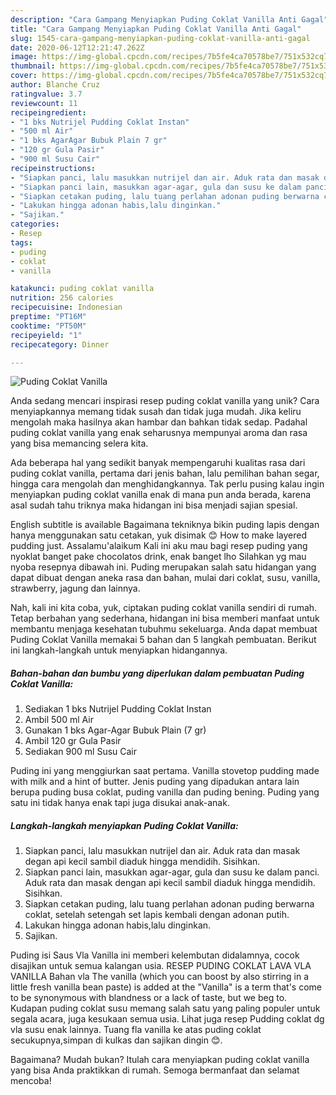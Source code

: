 ```yaml
---
description: "Cara Gampang Menyiapkan Puding Coklat Vanilla Anti Gagal"
title: "Cara Gampang Menyiapkan Puding Coklat Vanilla Anti Gagal"
slug: 1545-cara-gampang-menyiapkan-puding-coklat-vanilla-anti-gagal
date: 2020-06-12T12:21:47.262Z
image: https://img-global.cpcdn.com/recipes/7b5fe4ca70578be7/751x532cq70/puding-coklat-vanilla-foto-resep-utama.jpg
thumbnail: https://img-global.cpcdn.com/recipes/7b5fe4ca70578be7/751x532cq70/puding-coklat-vanilla-foto-resep-utama.jpg
cover: https://img-global.cpcdn.com/recipes/7b5fe4ca70578be7/751x532cq70/puding-coklat-vanilla-foto-resep-utama.jpg
author: Blanche Cruz
ratingvalue: 3.7
reviewcount: 11
recipeingredient:
- "1 bks Nutrijel Pudding Coklat Instan"
- "500 ml Air"
- "1 bks AgarAgar Bubuk Plain 7 gr"
- "120 gr Gula Pasir"
- "900 ml Susu Cair"
recipeinstructions:
- "Siapkan panci, lalu masukkan nutrijel dan air. Aduk rata dan masak degan api kecil sambil diaduk hingga mendidih. Sisihkan."
- "Siapkan panci lain, masukkan agar-agar, gula dan susu ke dalam panci. Aduk rata dan masak dengan api kecil sambil diaduk hingga mendidih. Sisihkan."
- "Siapkan cetakan puding, lalu tuang perlahan adonan puding berwarna coklat, setelah setengah set lapis kembali dengan adonan putih."
- "Lakukan hingga adonan habis,lalu dinginkan."
- "Sajikan."
categories:
- Resep
tags:
- puding
- coklat
- vanilla

katakunci: puding coklat vanilla 
nutrition: 256 calories
recipecuisine: Indonesian
preptime: "PT16M"
cooktime: "PT50M"
recipeyield: "1"
recipecategory: Dinner

---
```



![Puding Coklat Vanilla](https://img-global.cpcdn.com/recipes/7b5fe4ca70578be7/751x532cq70/puding-coklat-vanilla-foto-resep-utama.jpg)

Anda sedang mencari inspirasi resep puding coklat vanilla yang unik? Cara menyiapkannya memang tidak susah dan tidak juga mudah. Jika keliru mengolah maka hasilnya akan hambar dan bahkan tidak sedap. Padahal puding coklat vanilla yang enak seharusnya mempunyai aroma dan rasa yang bisa memancing selera kita.

Ada beberapa hal yang sedikit banyak mempengaruhi kualitas rasa dari puding coklat vanilla, pertama dari jenis bahan, lalu pemilihan bahan segar, hingga cara mengolah dan menghidangkannya. Tak perlu pusing kalau ingin menyiapkan puding coklat vanilla enak di mana pun anda berada, karena asal sudah tahu triknya maka hidangan ini bisa menjadi sajian spesial.

English subtitle is available Bagaimana tekniknya bikin puding lapis dengan hanya menggunakan satu cetakan, yuk disimak 😊 How to make layered pudding just. Assalamu&#39;alaikum Kali ini aku mau bagi resep puding yang nyoklat banget pake chocolatos drink, enak banget lho Silahkan yg mau nyoba resepnya dibawah ini. Puding merupakan salah satu hidangan yang dapat dibuat dengan aneka rasa dan bahan, mulai dari coklat, susu, vanilla, strawberry, jagung dan lainnya.


Nah, kali ini kita coba, yuk, ciptakan puding coklat vanilla sendiri di rumah. Tetap berbahan yang sederhana, hidangan ini bisa memberi manfaat untuk membantu menjaga kesehatan tubuhmu sekeluarga. Anda dapat membuat Puding Coklat Vanilla memakai 5 bahan dan 5 langkah pembuatan. Berikut ini langkah-langkah untuk menyiapkan hidangannya.

<!--inarticleads1-->

##### Bahan-bahan dan bumbu yang diperlukan dalam pembuatan Puding Coklat Vanilla:

1. Sediakan 1 bks Nutrijel Pudding Coklat Instan
1. Ambil 500 ml Air
1. Gunakan 1 bks Agar-Agar Bubuk Plain (7 gr)
1. Ambil 120 gr Gula Pasir
1. Sediakan 900 ml Susu Cair


Puding ini yang menggiurkan saat pertama. Vanilla stovetop pudding made with milk and a hint of butter. Jenis puding yang dipadukan antara lain berupa puding busa coklat, puding vanilla dan puding bening. Puding yang satu ini tidak hanya enak tapi juga disukai anak-anak. 

<!--inarticleads2-->

##### Langkah-langkah menyiapkan Puding Coklat Vanilla:

1. Siapkan panci, lalu masukkan nutrijel dan air. Aduk rata dan masak degan api kecil sambil diaduk hingga mendidih. Sisihkan.
1. Siapkan panci lain, masukkan agar-agar, gula dan susu ke dalam panci. Aduk rata dan masak dengan api kecil sambil diaduk hingga mendidih. Sisihkan.
1. Siapkan cetakan puding, lalu tuang perlahan adonan puding berwarna coklat, setelah setengah set lapis kembali dengan adonan putih.
1. Lakukan hingga adonan habis,lalu dinginkan.
1. Sajikan.


Puding isi Saus Vla Vanilla ini memberi kelembutan didalamnya, cocok disajikan untuk semua kalangan usia. RESEP PUDING COKLAT LAVA VLA VANILLA Bahan vla The vanilla (which you can boost by also stirring in a little fresh vanilla bean paste) is added at the &#34;Vanilla&#34; is a term that&#39;s come to be synonymous with blandness or a lack of taste, but we beg to. Kudapan puding coklat susu memang salah satu yang paling populer untuk segala acara, juga kesukaan semua usia. Lihat juga resep Pudding coklat dg vla susu enak lainnya. Tuang fla vanilla ke atas puding coklat secukupnya,simpan di kulkas dan sajikan dingin 😊. 

Bagaimana? Mudah bukan? Itulah cara menyiapkan puding coklat vanilla yang bisa Anda praktikkan di rumah. Semoga bermanfaat dan selamat mencoba!
